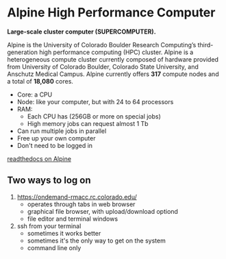 # Alpine High Performance Computer

**Large-scale cluster computer (SUPERCOMPUTER).**

Alpine is the University of Colorado Boulder Research Computing’s third-generation high performance computing (HPC) cluster. Alpine is a heterogeneous compute cluster currently composed of hardware provided from University of Colorado Boulder, Colorado State University, and Anschutz Medical Campus. Alpine currently offers **317** compute nodes and a total of **18,080** cores.

 - Core: a CPU
 - Node: like your computer, but with 24 to 64 processors
 - RAM: 
   - Each CPU has (256GB or more on special jobs)
   - High memory jobs can request almost 1 Tb 
 - Can run multiple jobs in parallel
 - Free up your own computer 
 - Don't need to be logged in




[readthedocs on Alpine](https://curc.readthedocs.io/en/latest/clusters/alpine/index.html)

## Two ways to log on

 1. https://ondemand-rmacc.rc.colorado.edu/
    - operates through tabs in web browser
    - graphical file browser, with upload/download optiond
    - file editor and terminal windows
 2. ssh from your terminal
    - sometimes it works better
    - sometimes it's the only way to get on the system
    - command line only

